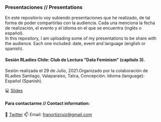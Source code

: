 
### Presentaciones // Presentations

En este repositorio voy subiendo presentaciones que he realizado, de tal forma de poder compartirlas con la audiencia. Cada una menciona la fecha de realización, el evento y el idioma en el que se encuentra (inglés o español).   
In this repository, I am uploading some of my presentations to be share with the audience. Each one included: date, event and language (english or spanish).

#### Sesión RLadies Chile: Club de Lectura "Data Feminism" (capítulo 3).
Sesión realizada el 29 de Julio, 2021.Organizado por la colaboración de RLadies Santiago, Valaparaíso, Talca, Concepción. 
Idioma (language): Español (Spanish).
 
💻 [Slides](20210729datafeminism_3.pdf "Project Presentation PDF")

#### Para contactarme // Contact information:
🌻 [Twitter](https://twitter.com/FranciscaOrtizR)
📫 Email: franortizruiz@gmail.com
